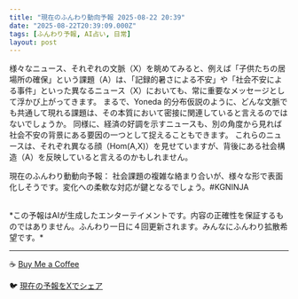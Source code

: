 ```yaml
---
title: "現在のふんわり動向予報 2025-08-22 20:39"
date: "2025-08-22T20:39:09.000Z"
tags: [ふんわり予報, AI占い, 日常]
layout: post
---
```


様々なニュース、それぞれの文脈（X）を眺めてみると、例えば「子供たちの居場所の確保」という課題（A）は、「記録的暑さによる不安」や「社会不安による事件」といった異なるニュース（X）においても、常に重要なメッセージとして浮かび上がってきます。  まるで、Yoneda 的分布仮説のように、どんな文脈でも共通して現れる課題は、その本質において密接に関連していると言えるのではないでしょうか。  同様に、経済の好調を示すニュースも、別の角度から見れば社会不安の背景にある要因の一つとして捉えることもできます。  これらのニュースは、それぞれ異なる顔（Hom(A,X)）を見せていますが、背後にある社会構造（A）を反映していると言えるのかもしれません。


現在のふんわり動動向予報：
社会課題の複雑な絡まり合いが、様々な形で表面化しそうです。変化への柔軟な対応が鍵となるでしょう。#KGNINJA

<br>
*この予報はAIが生成したエンターテイメントです。内容の正確性を保証するものではありません。ふんわり一日に４回更新されます。みんなにふんわり拡散希望です。*

---
☕️ [Buy Me a Coffee](https://www.buymeacoffee.com/kgninja)

🐦 [現在の予報をXでシェア](https://twitter.com/intent/tweet?text=%E7%8F%BE%E5%9C%A8%E3%81%AE%E3%81%B5%E3%82%93%E3%82%8F%E3%82%8A%E4%BA%88%E5%A0%B1%3A%20%E3%80%8C%E6%A7%98%E3%80%85%E3%81%AA%E3%83%8B%E3%83%A5%E3%83%BC%E3%82%B9%E3%80%81%E3%81%9D%E3%82%8C%E3%81%9E%E3%82%8C%E3%81%AE%E6%96%87%E8%84%88%EF%BC%88X%EF%BC%89%E3%82%92%E7%9C%BA%E3%82%81%E3%81%A6%E3%81%BF%E3%82%8B%E3%81%A8%E3%80%81%E4%BE%8B%E3%81%88%E3%81%B0%E3%80%8C%E5%AD%90%E4%BE%9B%E3%81%9F%E3%81%A1%E3%81%AE%E5%B1%85%E5%A0%B4%E6%89%80%E3%81%AE%E7%A2%BA%E4%BF%9D%E3%80%8D%E3%81%A8%E3%81%84%E3%81%86%E8%AA%B2%E9%A1%8C%EF%BC%88A%EF%BC%89%E3%81%AF%E3%80%81%E3%80%8C%E8%A8%98%E9%8C%B2%E7%9A%84%E6%9A%91%E3%81%95%E3%81%AB%E3%82%88%E3%82%8B%E4%B8%8D%E5%AE%89%E3%80%8D%E3%82%84%E3%80%8C%E7%A4%BE%E4%BC%9A%E4%B8%8D%E5%AE%89%E3%81%AB%E3%82%88%E3%82%8B%E4%BA%8B%E4%BB%B6%E3%80%8D%E3%81%A8%E3%81%84%E3%81%A3%E3%81%9F%E7%95%B0%E3%81%AA%E3%82%8B%E3%83%8B%E3%83%A5%E3%83%BC%E3%82%B9%EF%BC%88X%EF%BC%89%E3%81%AB%E3%81%8A%E3%81%84%E3%81%A6%E3%82%82%E3%80%81%E5%B8%B8...%E3%80%8D%23KGNINJA%20%E7%B6%9A%E3%81%8D%E3%81%AF%E3%83%96%E3%83%AD%E3%82%B0%E3%81%A7%EF%BC%81%F0%9F%91%87&url=https%3A%2F%2Fkg-ninja.github.io%2FFunwariyoso%2F)
